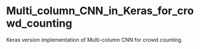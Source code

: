 # Multi_column_CNN_in_Keras_for_crowd_counting
Keras version implementation of Multi-column CNN for crowd counting.
